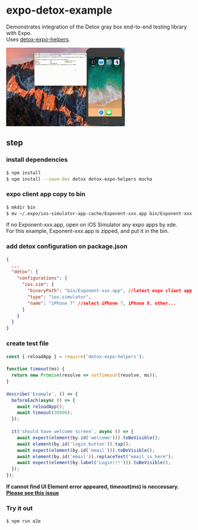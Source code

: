 # expo-detox-example

Demonstrates integration of the Detox gray box end-to-end testing library with Expo.  
Uses [detox-expo-helpers](https://github.com/expo/detox-expo-helpers).

![](./example.gif)

## step

### install dependencies
```bash
$ npm install
$ npm install --save-dev detox detox-expo-helpers mocha
```

### expo client app copy to bin
```bash
$ mkdir bin
$ mv ~/.expo/ios-simulator-app-cache/Exponent-xxx.app bin/Exponent-xxx.app
```
If no Exponent-xxx.app, open on iOS Simulator any expo apps by xde.  
For this example, Exponent-xxx.app is zipped, and put it in the bin.

### add detox configuration on package.json
```js:package.json
{
  ...
  "detox": {
    "configurations": {
      "ios.sim": {
        "binaryPath": "bin/Exponent-xxx.app", //latest expo client app
        "type": "ios.simulator",
        "name": "iPhone 7" //select iPhone 7, iPhone 8, other...
      }
    }
  }
}
```

### create test file
```js:e2e/firstTest.spec.js
const { reloadApp } = require('detox-expo-helpers');

function timeout(ms) {
  return new Promise(resolve => setTimeout(resolve, ms));
}

describe('Example', () => {
  beforeEach(async () => {
    await reloadApp();
    await timeout(30000);
  });

  it('should have welcome screen', async () => {
    await expect(element(by.id('welcome'))).toBeVisible();
    await element(by.id('login_button')).tap();
    await expect(element(by.id('email'))).toBeVisible();
    await element(by.id('email')).replaceText("email_is_here");
    await expect(element(by.label('Login!!!'))).toBeVisible();
  });
});
```
**If cannot find UI Element error appeared, timeout(ms) is neccessary.**  
**[Please see this issue](https://github.com/expo/with-detox-tests/issues/2)**

### Try it out
```bash
$ npm run e2e
```

